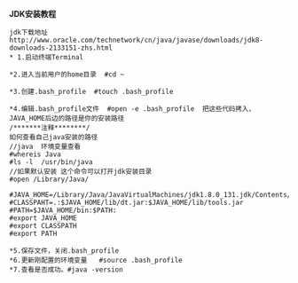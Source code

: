 **JDK安装教程**

    jdk下载地址  http://www.oracle.com/technetwork/cn/java/javase/downloads/jdk8-downloads-2133151-zhs.html 
    * 1.启动终端Terminal  

    *2.进入当前用户的home目录  #cd ~  

    *3.创建.bash_profile  #touch .bash_profile  

    *4.编辑.bash_profile文件  #open -e .bash_profile  把这些代码拷入，JAVA_HOME后边的路径是你的安装路径 
    /*******注释********/
    如何查看自己java安装的路径 
    //java  环境变量查看
    #whereis Java
    #ls -l  /usr/bin/java
    //如果默认安装 这个命令可以打开jdk安装目录
    #open /Library/Java/

    #JAVA_HOME=/Library/Java/JavaVirtualMachines/jdk1.8.0_131.jdk/Contents/Home
    #CLASSPAHT=.:$JAVA_HOME/lib/dt.jar:$JAVA_HOME/lib/tools.jar
    #PATH=$JAVA_HOME/bin:$PATH:
    #export JAVA_HOME
    #export CLASSPATH
    #export PATH

    *5.保存文件，关闭.bash_profile  
    *6.更新刚配置的环境变量  	#source .bash_profile  
    *7.查看是否成功。#java -version